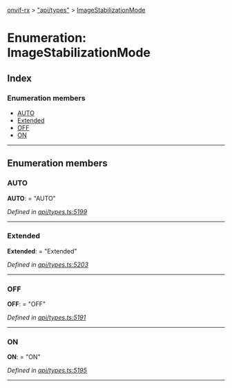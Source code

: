 [onvif-rx](../README.md) > ["api/types"](../modules/_api_types_.md) > [ImageStabilizationMode](../enums/_api_types_.imagestabilizationmode.md)

# Enumeration: ImageStabilizationMode

## Index

### Enumeration members

* [AUTO](_api_types_.imagestabilizationmode.md#auto)
* [Extended](_api_types_.imagestabilizationmode.md#extended)
* [OFF](_api_types_.imagestabilizationmode.md#off)
* [ON](_api_types_.imagestabilizationmode.md#on)

---

## Enumeration members

<a id="auto"></a>

###  AUTO

**AUTO**:  = "AUTO"

*Defined in [api/types.ts:5199](https://github.com/patrickmichalina/onvif-rx/blob/1596479/src/api/types.ts#L5199)*

___
<a id="extended"></a>

###  Extended

**Extended**:  = "Extended"

*Defined in [api/types.ts:5203](https://github.com/patrickmichalina/onvif-rx/blob/1596479/src/api/types.ts#L5203)*

___
<a id="off"></a>

###  OFF

**OFF**:  = "OFF"

*Defined in [api/types.ts:5191](https://github.com/patrickmichalina/onvif-rx/blob/1596479/src/api/types.ts#L5191)*

___
<a id="on"></a>

###  ON

**ON**:  = "ON"

*Defined in [api/types.ts:5195](https://github.com/patrickmichalina/onvif-rx/blob/1596479/src/api/types.ts#L5195)*

___

